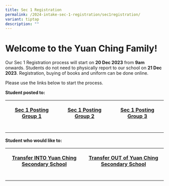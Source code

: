 ```yaml
---
title: Sec 1 Registration
permalink: /2024-intake-sec-1-registration/sec1registration/
variant: tiptap
description: ""
---
```

<h1>Welcome to the Yuan Ching Family!</h1><p>Our Sec 1 Registration process will start on <strong>20 Dec 2023</strong> from <strong>9am </strong>onwards. Students do not need to physically report to our school on <strong>21 Dec 2023</strong>. Registration, buying of books and uniform can be done online.</p><p>Please use the links below to start the process.</p><p><strong>Student posted to:</strong></p><table><tbody><tr><th rowspan="1" colspan="1"><p><a href="/2024-intake-sec-1-registration/welcomemessage" rel="noopener noreferrer nofollow" target="_blank">Sec 1 Posting Group 1</a></p></th><th rowspan="1" colspan="1"><p><a href="/2024-intake-sec-1-registration/g2welcomemessage/" rel="noopener noreferrer nofollow" target="_blank">Sec 1 Posting Group 2</a></p></th><th rowspan="1" colspan="1"><p><a href="/2024-intake-sec-1-registration/g3welcomemessage/" rel="noopener noreferrer nofollow" target="_blank">Sec 1 Posting Group 3</a></p></th></tr><tr><td rowspan="1" colspan="1"><p></p></td><td rowspan="1" colspan="1"><p></p></td><td rowspan="1" colspan="1"><p></p></td></tr></tbody></table><p><strong>Student who would like to:</strong></p><table><tbody><tr><th rowspan="1" colspan="1"><p><a href="/transferin2024/" rel="noopener noreferrer nofollow" target="_blank">Transfer INTO Yuan Ching Secondary School</a></p></th><th rowspan="1" colspan="1"><p><a href="/transferout2024/" rel="noopener noreferrer nofollow" target="_blank">Transfer OUT of Yuan Ching Secondary School</a></p></th></tr><tr><td rowspan="1" colspan="1"><p></p></td><td rowspan="1" colspan="1"><p></p></td></tr></tbody></table><p></p>